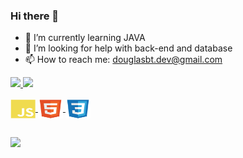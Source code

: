 ### Hi there 👋
 
- 🌱 I’m currently learning JAVA
- 🤔 I’m looking for help with back-end and database
- 📫 How to reach me: douglasbt.dev@gmail.com


<div>
  <a href="https://github.com/Dougxiii">
  <img height="165em" src="https://github-readme-stats.vercel.app/api?username=DougXIII&show_icons=true&theme=dark&include_all_commits=true&count_private=true"/>
  <img height="165em" src="https://github-readme-stats.vercel.app/api/top-langs/?username=DougXIII&layout=compact&langs_count=7&theme=dark"/>
</div>
  
  <div style="display: inline_block"><br>
  <img align="center" alt="Douglas-Js" height="30" width="40" src="https://raw.githubusercontent.com/devicons/devicon/master/icons/javascript/javascript-plain.svg">
  <img align="center" alt="Douglas-HTML" height="30" width="40" src="https://raw.githubusercontent.com/devicons/devicon/master/icons/html5/html5-original.svg">
  <img align="center" alt="Douglas-CSS" height="30" width="40" src="https://raw.githubusercontent.com/devicons/devicon/master/icons/css3/css3-original.svg">
</div>
  
  ##
  
  <div> 
  <a href="https://www.linkedin.com/in/douglas-barcellos-teixeira-b9b572161/" target="_blank"><img src="https://img.shields.io/badge/-LinkedIn-%230077B5?style=for-the-badge&logo=linkedin&logoColor=white" target="_blank"></a> 
</div>

